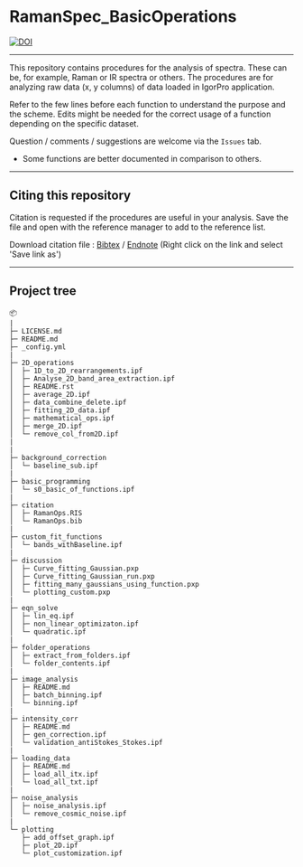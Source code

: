 # RamanSpec_BasicOperations

[![DOI](https://zenodo.org/badge/50757391.svg)](https://zenodo.org/badge/latestdoi/50757391)

***

This repository contains procedures for the analysis of spectra. These can be, for example, Raman or IR spectra or others. The procedures are for analyzing raw data (x, y columns) of data loaded in IgorPro application.

Refer to the few lines before each function to understand the purpose and the scheme. Edits might be needed for the correct usage of a function depending on the specific dataset.

Question / comments / suggestions are welcome via the `Issues` tab.

 - Some functions are better documented in comparison to others.

***

## Citing this repository

Citation is requested if the procedures are useful in your analysis. Save the file and open with the reference manager to add to the reference list.

Download citation file : [Bibtex](https://raw.githubusercontent.com/ankit7540/RamanSpec_BasicOperations/master/citation/RamanOps.bib) / [Endnote](https://raw.githubusercontent.com/ankit7540/RamanSpec_BasicOperations/master/citation/RamanOps.RIS) (Right click on the link and select 'Save link as')


***

## Project tree

```
📦
|
├─ LICENSE.md
├─ README.md
├─ _config.yml
|
├─ 2D_operations
│  ├─ 1D_to_2D_rearrangements.ipf
│  ├─ Analyse_2D_band_area_extraction.ipf
│  ├─ README.rst
│  ├─ average_2D.ipf
│  ├─ data_combine_delete.ipf
│  ├─ fitting_2D_data.ipf
│  ├─ mathematical_ops.ipf
│  ├─ merge_2D.ipf
│  └─ remove_col_from2D.ipf
|
|
├─ background_correction
│  └─ baseline_sub.ipf
|
├─ basic_programming
│  └─ s0_basic_of_functions.ipf
|
├─ citation
│  ├─ RamanOps.RIS
│  └─ RamanOps.bib
|
├─ custom_fit_functions
│  └─ bands_withBaseline.ipf
|
├─ discussion
│  ├─ Curve_fitting_Gaussian.pxp
│  ├─ Curve_fitting_Gaussian_run.pxp
│  ├─ fitting_many_gaussians_using_function.pxp
│  └─ plotting_custom.pxp
|
├─ eqn_solve
│  ├─ lin_eq.ipf
│  ├─ non_linear_optimizaton.ipf
│  └─ quadratic.ipf
|
├─ folder_operations
│  ├─ extract_from_folders.ipf
│  └─ folder_contents.ipf
|
├─ image_analysis
│  ├─ README.md
│  ├─ batch_binning.ipf
│  └─ binning.ipf
|
├─ intensity_corr
│  ├─ README.md
│  ├─ gen_correction.ipf
│  └─ validation_antiStokes_Stokes.ipf
|
├─ loading_data
│  ├─ README.md
│  ├─ load_all_itx.ipf
│  └─ load_all_txt.ipf
|
├─ noise_analysis
│  ├─ noise_analysis.ipf
│  └─ remove_cosmic_noise.ipf
|
└─ plotting
   ├─ add_offset_graph.ipf
   ├─ plot_2D.ipf
   └─ plot_customization.ipf
```
